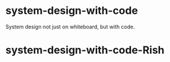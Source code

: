 # system-design-with-code
System design not just on whiteboard, but with code.
# system-design-with-code-Rish
